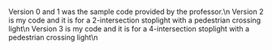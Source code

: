 Version 0 and 1 was the sample code provided by the professor.\n
Version 2 is my code and it is for a 2-intersection stoplight with a pedestrian crossing light\n
Version 3 is my code and it is for a 4-intersection stoplight with a pedestrian crossing light\n
